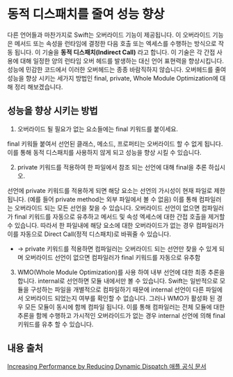 # 동적 디스패치를 줄여 성능 향상

다른 언어들과 마찬가지로 Swift는 오버라이드 기능이 제공됩니다. 이 오버라이드 기능은 메서드 또는 속성을 런타임에 결정한 다음 호출 또는 엑세스를 수행하는 방식으로 작동 됩니다. 이 기술을 **동적 디스패치(Indirect Call)** 라고 합니다. 이 기술은 각 간접 사용에 대해 일정한 양의 런타임 오버 헤드를 발생하는 대신 언어 표현력을 향상시킵니다. 성능에 민감한 코드에서 이러한 오버헤드는 종종 바람직하지 않습니다. 오버헤드를 줄여 성능을 향상 시키는 세가지 방법인 final, private, Whole Module Optimization에 대해 정리 해보겠습니다.

## 성능을 향상 시키는 방법

1. 오버라이드 될 필요가 없는 요소들에는 final 키워드를 붙이세요. 

final 키워들 붙여서 선언된 클래스, 메소드, 프로퍼티는 오버라이드 할 수 없게 됩니다. 이를 통해 동적 디스패치를 사용하지 않게 되고 성능을 향상 시킬 수 있습니다.


2. private 키워드를 적용하여 한 파일에서 참조 되는 선언에 대해 final을 추론 하십시오.

선언에 private 키워드를 적용하게 되면 해당 요소는 선언의 가시성이 현재 파일로 제한됩니다. (예를 들어 private method는 외부 파일에서 볼 수 없음) 이를 통해 컴파일러는 오버라이드 되는 모든 선언을 찾을 수 있습니다. 오버라이드 선언이 없으면 컴파일러가 final 키워드를 자동으로 유추하고 메서드 및 속성 엑세스에 대한 간접 호출을 제거할 수 있습니다. 따라서 한 파일내에 해당 요소에 대한 오버라이드가 없는 경우 컴파일러가 이를 자동으로 Direct Call(정적 디스패치)로 바꿔줄 수 있습니다.

- -> private 키워드를 적용하면 컴파일러는 오버라이드 되는 선언만 찾을 수 있게 되며 오버라이드 선언이 없으면 컴파일러가 final 키워드를 자동으로 유추함

3. WMO(Whole Module Optimization)를 사용 하여 내부 선언에 대한 최종 추론을 합니다.
internal로 선언하면 모듈 내에서만 볼 수 있습니다. Swift는 일반적으로 모듈을 구성하는 파일을 개별적으로 컴파일하기 때문에 internal 선언이 다른 파일에서 오버라이드 되었는지 여부를 확인할 수 없습니다. 그러나 WMO가 활성화 된 경우 모든 모듈이 동시에 함께 컴파일 됩니다. 이를 통해 컴파일러는 전체 모듈에 대한 추론을 함께 수행하고 가시적인 오버라이드가 없는 경우 internal 선언에 의해 final 키워드를 유추 할 수 있습니다.

## 내용 출처

[Increasing Performance by Reducing Dynamic Dispatch 애플 공식 문서](https://developer.apple.com/swift/blog/?id=27)